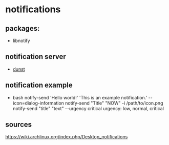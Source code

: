 # notifications

## packages:
- libnotify

## notification server
- [dunst](../dunst.md)

## notification example
- bash
notify-send 'Hello world!' 'This is an example notification.' --icon=dialog-information
notify-send "Title" "NOW" -i /path/to/icon.png
notify-send "title" "text" --urgency critical
urgency: low, normal, critical

## sources
https://wiki.archlinux.org/index.php/Desktop_notifications

